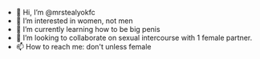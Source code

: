 - 👋 Hi, I’m @mrstealyokfc
- 👀 I’m interested in women, not men
- 🌱 I’m currently learning how to be big penis
- 💞️ I’m looking to collaborate on sexual intercourse with 1 female partner. 
- 📫 How to reach me: don't unless female

<!---
mrstealyokfc/mrstealyokfc is a ✨ special ✨ repository because its `README.md` (this file) appears on your GitHub profile.
You can click the Preview link to take a look at your changes.
--->
